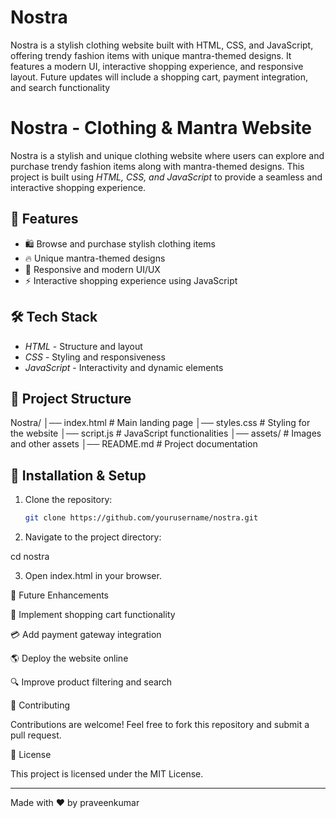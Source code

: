 # Nostra
Nostra is a stylish clothing website built with HTML, CSS, and JavaScript, offering trendy fashion items with unique mantra-themed designs. It features a modern UI, interactive shopping experience, and responsive layout. Future updates will include a shopping cart, payment integration, and search functionality   
# Nostra - Clothing & Mantra Website

Nostra is a stylish and unique clothing website where users can explore and purchase trendy fashion items along with mantra-themed designs. This project is built using *HTML, CSS, and JavaScript* to provide a seamless and interactive shopping experience.

## 🚀 Features
- 🛍️ Browse and purchase stylish clothing items  
- 🔥 Unique mantra-themed designs  
- 🎨 Responsive and modern UI/UX  
- ⚡ Interactive shopping experience using JavaScript  

## 🛠️ Tech Stack
- *HTML* - Structure and layout  
- *CSS* - Styling and responsiveness  
- *JavaScript* - Interactivity and dynamic elements  

## 📂 Project Structure

Nostra/ │── index.html        # Main landing page │── styles.css        # Styling for the website │── script.js         # JavaScript functionalities │── assets/           # Images and other assets │── README.md         # Project documentation

## 🔧 Installation & Setup
1. Clone the repository:
   ```bash
   git clone https://github.com/yourusername/nostra.git

2. Navigate to the project directory:

cd nostra


3. Open index.html in your browser.



📌 Future Enhancements

🛒 Implement shopping cart functionality

💳 Add payment gateway integration

🌎 Deploy the website online

🔍 Improve product filtering and search


🤝 Contributing

Contributions are welcome! Feel free to fork this repository and submit a pull request.

📄 License

This project is licensed under the MIT License.


---

Made with ❤️ by praveenkumar
